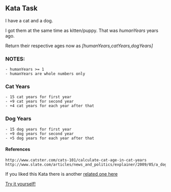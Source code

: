 ## Kata Task

I have a cat and a dog.

I got them at the same time as kitten/puppy. That was *humanYears* years ago.

Return their respective ages now as *[humanYears,catYears,dogYears]*

### NOTES:

	- humanYears >= 1
    - humanYears are whole numbers only

### Cat Years

    - 15 cat years for first year
    - +9 cat years for second year
    - +4 cat years for each year after that

### Dog Years

    - 15 dog years for first year
    - +9 dog years for second year
    - +5 dog years for each year after that

#### References

    http://www.catster.com/cats-101/calculate-cat-age-in-cat-years
    http://www.slate.com/articles/news_and_politics/explainer/2009/05/a_dogs_life.html

If you liked this Kata there is another [related one here](https://www.codewars.com/kata/cat-years-dog-years-2)

[Try it yourself!](https://www.codewars.com/kata/5a6663e9fd56cb5ab800008b)
